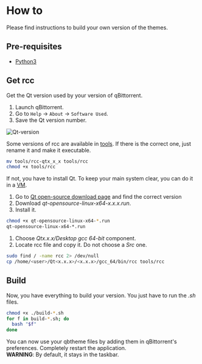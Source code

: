 # How to
Please find instructions to build your own version of the themes.

## Pre-requisites
 - [Python3](https://www.python.org/downloads/)

## Get rcc

Get the Qt version used by your version of qBittorrent.
 1. Launch qBittorrent.
 1. Go to `Help` -> `About` -> `Software Used`.
 1. Save the Qt version number.
 
 ![Qt-version](../screenshots/qt-version.png)

Some versions of rcc are available in [tools](tools/). If there is the correct one, just rename it and make it executable.
```sh
mv tools/rcc-qtx_x_x tools/rcc
chmod +x tools/rcc
```
If not, you have to install Qt. To keep your main system clear, you can do it in a [VM](https://en.wikipedia.org/wiki/Virtual_machine).
 1. Go to [Qt open-source download page](https://download.qt.io/official_releases/qt/) and find the correct version
 1. Download *qt-opensource-linux-x64-x.x.x.run*.
 1. Install it.
 ```sh
 chmod +x qt-opensource-linux-x64-*.run
 qt-opensource-linux-x64-*.run
 ```
 1. Choose *Qtx.x.x/Desktop gcc 64-bit* component.
 1. Locate rcc file and copy it. Do not choose a *Src* one.
 ```sh
 sudo find / -name rcc 2> /dev/null
 cp /home/<user>/Qt<x.x.x>/<x.x.x>/gcc_64/bin/rcc tools/rcc
 ```
 
## Build
Now, you have everything to build your version. You just have to run the *.sh* files.
```sh
chmod +x ./build-*.sh
for f in build-*.sh; do
  bash "$f"
done
```

You can now use your qbtheme files by adding them in qBittorrent's preferences. Completely restart the application.  
**WARNING**: By default, it stays in the taskbar.
